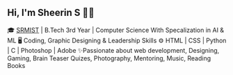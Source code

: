 ## Hi, I'm Sheerin S 👨‍💻

🎓 [SRMIST](https://srmistvdp.edu.in/) | B.Tech 3rd Year  | Computer Science With Specalization in AI & ML
🖥️ Coding, Graphic Designing & Leadership Skills
⚙️ HTML | CSS | Python | C | Photoshop | Adobe 
✨Passionate about web development, Designing, Gaming, Brain Teaser Quizes, Photography, Mentoring, Music, Reading Books


<!--
**sheerins/sheerins** is a ✨ _special_ ✨ repository because its `README.md` (this file) appears on your GitHub profile.

